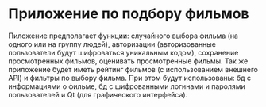 # Приложение по подбору фильмов
Пиложение предполагает функции: случайного выбора фильма (на одного или на группу людей), авторизации (авторизованные пользователи будут шифроваться уникальным кодом), сохранение просмотренных фильмов,
оценивать просмотренные фильмы. Так же приложение будет иметь рейтинг фильмов (с использованием внешнего API) и фильтры по выбору фильма.
При этом будут использованы: бд с информациями о фильме, бд с шифрованными логинами и паролями пользователей и Qt (для графического интерфейса).
